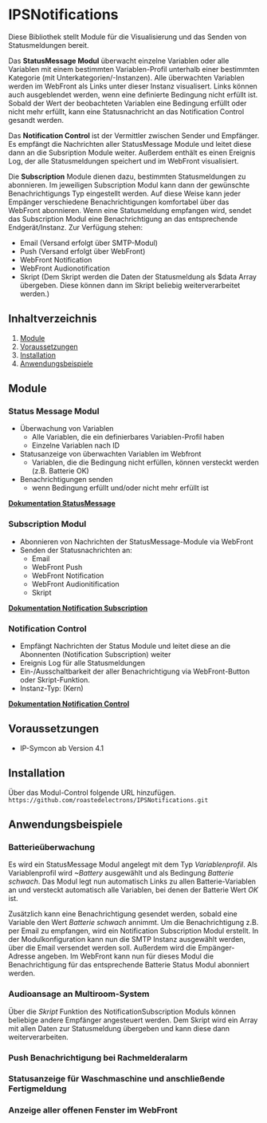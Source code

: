 # IPSNotifications
Diese Bibliothek stellt Module für die Visualisierung und das Senden von Statusmeldungen bereit. 

Das **StatusMessage Modul** überwacht einzelne Variablen oder alle Variablen mit einem bestimmten Variablen-Profil unterhalb einer bestimmten Kategorie (mit Unterkategorien/-Instanzen). Alle überwachten Variablen werden im WebFront als Links unter dieser Instanz visualisert. Links können auch ausgeblendet werden, wenn eine definierte Bedingung nicht erfüllt ist.
Sobald der Wert der beobachteten Variablen eine Bedingung erfüllt oder nicht mehr erfüllt, kann eine Statusnachricht an das Notification Control gesandt werden.

Das **Notification Control** ist der Vermittler zwischen Sender und Empfänger. Es empfängt die Nachrichten aller StatusMessage Module und leitet diese dann an die Subsription Module weiter. Außerdem enthält es einen Ereignis Log, der alle Statusmeldungen speichert und im WebFront visualisiert.

Die **Subscription** Module dienen dazu, bestimmten Statusmeldungen zu abonnieren. Im jeweiligen Subscription Modul kann dann der gewünschte Benachrichtigungs Typ eingestellt werden. Auf diese Weise kann jeder Empänger verschiedene Benachrichtigungen komfortabel über das WebFront abonnieren.
Wenn eine Statusmeldung empfangen wird, sendet das Subscription Modul eine Benachrichtigung an das entsprechende Endgerät/Instanz. Zur Verfügung stehen:

* Email (Versand erfolgt über SMTP-Modul)
* Push (Versand erfolgt über WebFront)
* WebFront Notification
* WebFront Audionotification
* Skript (Dem Skript werden die Daten der Statusmeldung als $data Array übergeben. Diese können dann im Skript beliebig weiterverarbeitet werden.)

## Inhaltverzeichnis

1. [Module](#Module)
2. [Voraussetzungen](#2-voraussetzungen)
3. [Installation](#Installation)
4. [Anwendungsbeispiele](#Anwendungsbeispiele)


## Module

### Status Message Modul
* Überwachung von Variablen
    * Alle Variablen, die ein definierbares Variablen-Profil haben
    * Einzelne Variablen nach ID
* Statusanzeige von überwachten Variablen im Webfront
    * Variablen, die die Bedingung nicht erfüllen, können versteckt werden (z.B. Batterie OK)
* Benachrichtigungen senden
    * wenn Bedingung erfüllt und/oder nicht mehr erfüllt ist

[**Dokumentation StatusMessage**](StatusMessage)

### Subscription Modul
* Abonnieren von Nachrichten der StatusMessage-Module via WebFront
* Senden der Statusnachrichten an:
    * Email
    * WebFront Push
    * WebFront Notification
    * WebFront Audionitification
    * Skript

[**Dokumentation Notification Subscription**](NotificationSubscription)

### Notification Control
* Empfängt Nachrichten der Status Module und leitet diese an die Abonnenten (Notification Subscription) weiter
* Ereignis Log für alle Statusmeldungen
* Ein-/Ausschaltbarkeit der aller Benachrichtigung via WebFront-Button oder Skript-Funktion.
* Instanz-Typ: (Kern)

[**Dokumentation Notification Control**](NotificationControl)

## Voraussetzungen

- IP-Symcon ab Version 4.1

## Installation

Über das Modul-Control folgende URL hinzufügen.  
`https://github.com/roastedelectrons/IPSNotifications.git`  

## Anwendungsbeispiele
### Batterieüberwachung
Es wird ein StatusMessage Modul angelegt mit dem Typ *Variablenprofil*. Als Variablenprofil wird *~Battery* ausgewählt und als Bedingung *Batterie schwach*.
Das Modul legt nun automatisch Links zu allen Batterie-Variablen an und versteckt automatisch alle Variablen, bei denen der Batterie Wert *OK* ist.

Zusätzlich kann eine Benachrichtigung gesendet werden, sobald eine Variable den Wert *Batterie schwach* annimmt. Um die Benachrichtigung z.B. per Email zu empfangen, wird ein Notification Subscription Modul erstellt.
In der Modulkonfiguration kann nun die SMTP Instanz ausgewählt werden, über die Email versendet werden soll. Außerdem wird die Empänger-Adresse angeben. Im WebFront kann nun für dieses Modul die Benachrichtigung für das entsprechende Batterie Status Modul abonniert werden.

### Audioansage an Multiroom-System
Über die *Skript* Funktion des NotificationSubscription Moduls können beliebige andere Empfänger angesteuert werden. Dem Skript wird ein Array mit allen Daten zur Statusmeldung übergeben und kann diese dann weiterverarbeiten.

### Push Benachrichtigung bei Rachmelderalarm

### Statusanzeige für Waschmaschine und anschließende Fertigmeldung

### Anzeige aller offenen Fenster im WebFront
